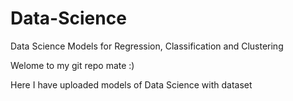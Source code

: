 # Data-Science
Data Science Models for Regression, Classification and Clustering

Welome to my git repo mate :)

Here I have uploaded models of Data Science with dataset 
